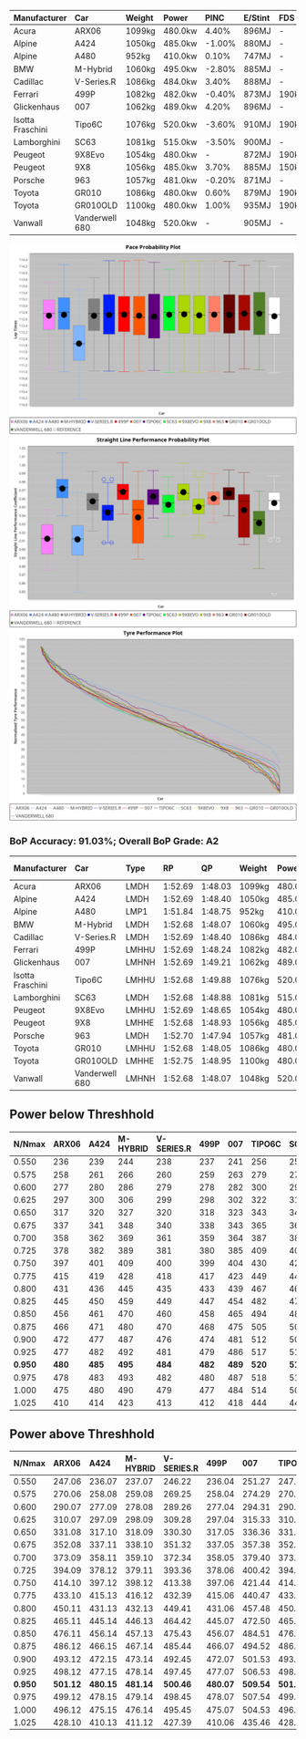 | Manufacturer     | Car            | Weight | Power   | PINC    | E/Stint | FDS     |
|:-|:-|:-|:-|:-|:-|:-|
| Acura            | ARX06          | 1099kg | 480.0kw | 4.40%   | 896MJ   |    -    |
| Alpine           | A424           | 1050kg | 485.0kw | -1.00%  | 880MJ   |    -    |
| Alpine           | A480           | 952kg  | 410.0kw | 0.10%   | 747MJ   |    -    |
| BMW              | M-Hybrid       | 1060kg | 495.0kw | -2.80%  | 885MJ   |    -    |
| Cadillac         | V-Series.R     | 1086kg | 484.0kw | 3.40%   | 888MJ   |    -    |
| Ferrari          | 499P           | 1082kg | 482.0kw | -0.40%  | 873MJ   | 190kph  |
| Glickenhaus      | 007            | 1062kg | 489.0kw | 4.20%   | 896MJ   |    -    |
| Isotta Fraschini | Tipo6C         | 1076kg | 520.0kw | -3.60%  | 910MJ   | 190kph  |
| Lamborghini      | SC63           | 1081kg | 515.0kw | -3.50%  | 900MJ   |    -    |
| Peugeot          | 9X8Evo         | 1054kg | 480.0kw |    -    | 872MJ   | 190kph  |
| Peugeot          | 9X8            | 1056kg | 485.0kw | 3.70%   | 885MJ   | 150kph  |
| Porsche          | 963            | 1057kg | 481.0kw | -0.20%  | 871MJ   |    -    |
| Toyota           | GR010          | 1086kg | 480.0kw | 0.60%   | 879MJ   | 190kph  |
| Toyota           | GR010OLD       | 1100kg | 480.0kw | 1.00%   | 935MJ   | 190kph  |
| Vanwall          | Vanderwell 680 | 1048kg | 520.0kw |    -    | 905MJ   |    -    |

![PACECHART](./IMG/AUTO.png)
![STRAIGHTLINEPERFORMANCECHART](./IMG/AUTO_sp.png)
![TYREPERFORMANCECHART](./IMG/AUTO_tw.png)

### BoP Accuracy: 91.03%; Overall BoP Grade: A2
| Manufacturer     | Car            | Type  | RP      | QP      | Weight | Power¹  | Threshhold | PINC    | Power²   | E/Stint | AVG Vmax  | FDS     | RDLC | L/Stint | BOP-Grade | Model Accuracy | Model Points | Match%  | SimDiff |
|:-|:-|:-|:-|:-|:-|:-|:-|:-|:-|:-|:-|:-|:-|:-|:-|:-|:-|:-|:-|
| Acura            | ARX06          | LMDH  | 1:52.69 | 1:48.03 | 1099kg | 480.0kw | 250.0kph   | 4.40%   | 501.10kw |  896MJ  | 274.02kph |    -    | 0.97 | 33      | +C1       | 100.00%        | 996          | 78.85%  | #       |
| Alpine           | A424           | LMDH  | 1:52.69 | 1:48.40 | 1050kg | 485.0kw | 250.0kph   | -1.00%  | 480.20kw |  880MJ  | 283.56kph |    -    | 1.01 | 33      | ~A1       | 100.00%        | 946          | 96.23%  | #       |
| Alpine           | A480           | LMP1  | 1:51.84 | 1:48.75 |  952kg | 410.0kw | 250.0kph   | 0.10%   | 410.40kw |  747MJ  | 273.26kph |    -    | 0.98 | 31      | -D1       | 97.08%         | 1727         | 65.17%  | #       |
| BMW              | M-Hybrid       | LMDH  | 1:52.68 | 1:48.07 | 1060kg | 495.0kw | 250.0kph   | -2.80%  | 481.10kw |  885MJ  | 281.17kph |    -    | 1.00 | 33      | -A2       | 100.00%        | 1998         | 93.05%  | #       |
| Cadillac         | V-Series.R     | LMDH  | 1:52.69 | 1:48.40 | 1086kg | 484.0kw | 250.0kph   | 3.40%   | 500.50kw |  888MJ  | 279.10kph |    -    | 0.98 | 33      | +A2       | 98.11%         | 3991         | 93.41%  | #       |
| Ferrari          | 499P           | LMHHU | 1:52.69 | 1:48.24 | 1082kg | 482.0kw | 250.0kph   | -0.40%  | 480.10kw |  873MJ  | 281.39kph | 190kph  | 1.01 | 33      | ~A1       | 98.72%         | 4180         | 98.18%  | #       |
| Glickenhaus      | 007            | LMHNH | 1:52.69 | 1:49.21 | 1062kg | 489.0kw | 250.0kph   | 4.20%   | 509.50kw |  896MJ  | 280.38kph |    -    | 0.94 | 33      | +A2       | 94.07%         | 2174         | 93.53%  | #       |
| Isotta Fraschini | Tipo6C         | LMHHU | 1:52.68 | 1:49.88 | 1076kg | 520.0kw | 250.0kph   | -3.60%  | 501.30kw |  910MJ  | 283.53kph | 190kph  | 1.02 | 33      | +C1       | 97.73%         | 129          | 75.38%  | #       |
| Lamborghini      | SC63           | LMDH  | 1:52.68 | 1:48.88 | 1081kg | 515.0kw | 250.0kph   | -3.50%  | 497.00kw |  900MJ  | 281.30kph |    -    | 1.01 | 33      | ~A1       | 100.00%        | 784          | 98.98%  | #       |
| Peugeot          | 9X8Evo         | LMHHU | 1:52.69 | 1:48.65 | 1054kg | 480.0kw | 250.0kph   |    -    | 480.00kw |  872MJ  | 282.62kph | 190kph  | 1.00 | 33      | ~A1       | 100.00%        | 636          | 97.22%  | #       |
| Peugeot          | 9X8            | LMHHE | 1:52.68 | 1:48.93 | 1056kg | 485.0kw | 250.0kph   | 3.70%   | 502.90kw |  885MJ  | 281.16kph | 150kph  | 1.01 | 33      | ~A1       | 99.28%         | 4250         | 97.75%  | #       |
| Porsche          | 963            | LMDH  | 1:52.70 | 1:47.94 | 1057kg | 481.0kw | 250.0kph   | -0.20%  | 480.00kw |  871MJ  | 281.43kph |    -    | 1.00 | 33      | ~A1       | 99.91%         | 11713        | 100.00% | #       |
| Toyota           | GR010          | LMHHU | 1:52.68 | 1:48.05 | 1086kg | 480.0kw | 250.0kph   | 0.60%   | 482.90kw |  879MJ  | 281.01kph | 190kph  | 1.00 | 33      | ~A1       | 99.90%         | 3123         | 98.74%  | #       |
| Toyota           | GR010OLD       | LMHHE | 1:52.75 | 1:48.95 | 1100kg | 480.0kw | 250.0kph   | 1.00%   | 484.80kw |  935MJ  | 277.72kph | 190kph  | 0.99 | 33      | +C1       | 100.00%        | 730          | 78.99%  | #       |
| Vanwall          | Vanderwell 680 | LMHNH | 1:52.68 | 1:48.07 | 1048kg | 520.0kw | 0.0kph     |    -    | 520.00kw |  905MJ  | 281.51kph |    -    | 1.00 | 33      | ~A1       | 95.99%         | 527          | 100.00% | #       |

## Power below Threshhold
| N/Nmax    | ARX06   | A424    | M-HYBRID | V-SERIES.R | 499P    | 007     | TIPO6C  | SC63    | 9X8EVO  | 9X8     | 963     | GR010   | GR010OLD | VANDERWELL 680 | ​     | RPM      | A480       |
|:-|:-|:-|:-|:-|:-|:-|:-|:-|:-|:-|:-|:-|:-|:-|:-|:-|:-|
|  0.550    |  236    |  239    |  244     |  238       |  237    |  241    |  256    |  254    |  236    |  239    |  237    |  236    |  236     |  256           |  ​    |   --     |  0.00      |
|  0.575    |  258    |  261    |  266     |  260       |  259    |  263    |  279    |  277    |  258    |  261    |  259    |  258    |  258     |  279           |  ​    |   --     |  0.00      |
|  0.600    |  277    |  280    |  286     |  279       |  278    |  282    |  300    |  297    |  277    |  280    |  278    |  277    |  277     |  300           |  ​    |   --     |  0.00      |
|  0.625    |  297    |  300    |  306     |  299       |  298    |  302    |  322    |  319    |  297    |  300    |  298    |  297    |  297     |  322           |  ​    |   --     |  0.00      |
|  0.650    |  317    |  320    |  327     |  320       |  318    |  323    |  343    |  340    |  317    |  320    |  318    |  317    |  317     |  343           |  ​    |   --     |  0.00      |
|  0.675    |  337    |  341    |  348     |  340       |  338    |  343    |  365    |  362    |  337    |  341    |  338    |  337    |  337     |  365           |  ​    |   --     |  0.00      |
|  0.700    |  358    |  362    |  369     |  361       |  359    |  364    |  387    |  383    |  358    |  362    |  359    |  358    |  358     |  387           |  ​    |   --     |  0.00      |
|  0.725    |  378    |  382    |  389     |  381       |  380    |  385    |  409    |  405    |  378    |  382    |  379    |  378    |  378     |  409           |  ​    |   --     |  0.00      |
|  0.750    |  397    |  401    |  409     |  400       |  399    |  404    |  430    |  426    |  397    |  401    |  398    |  397    |  397     |  430           |  ​    |   --     |  0.00      |
|  0.775    |  415    |  419    |  428     |  418       |  417    |  423    |  449    |  445    |  415    |  419    |  416    |  415    |  415     |  449           |  ​    |  5000    |  241.13    |
|  0.800    |  431    |  436    |  445     |  435       |  433    |  439    |  467    |  463    |  431    |  436    |  432    |  431    |  431     |  467           |  ​    |  5500    |  284.16    |
|  0.825    |  445    |  450    |  459     |  449       |  447    |  454    |  482    |  478    |  445    |  450    |  446    |  445    |  445     |  482           |  ​    |  6000    |  318.17    |
|  0.850    |  456    |  461    |  470     |  460       |  458    |  465    |  494    |  489    |  456    |  461    |  457    |  456    |  456     |  494           |  ​    |  6500    |  359.20    |
|  0.875    |  466    |  471    |  480     |  470       |  468    |  475    |  505    |  500    |  466    |  471    |  467    |  466    |  466     |  505           |  ​    |  7000    |  401.22    |
|  0.900    |  472    |  477    |  487     |  476       |  474    |  481    |  512    |  507    |  472    |  477    |  473    |  472    |  472     |  512           |  ​    |  7500    |  411.22    |
|  0.925    |  477    |  482    |  492     |  481       |  479    |  486    |  517    |  512    |  477    |  482    |  478    |  477    |  477     |  517           |  ​    |  8000    |  407.22    |
| **0.950** | **480** | **485** | **495**  | **484**    | **482** | **489** | **520** | **515** | **480** | **485** | **481** | **480** | **480**  | **520**        | **​** | **8500** | **410.22** |
|  0.975    |  478    |  483    |  493     |  482       |  480    |  487    |  518    |  513    |  478    |  483    |  479    |  478    |  478     |  518           |  ​    |  9000    |  205.11    |
|  1.000    |  475    |  480    |  490     |  479       |  477    |  484    |  514    |  509    |  475    |  480    |  476    |  475    |  475     |  514           |  ​    |   --     |  0.00      |
|  1.025    |  410    |  414    |  423     |  413       |  412    |  418    |  444    |  440    |  410    |  414    |  411    |  410    |  410     |  444           |  ​    |   --     |  0.00      |

## Power above Threshhold
| N/Nmax    | ARX06      | A424       | M-HYBRID   | V-SERIES.R | 499P       | 007        | TIPO6C     | SC63       | 9X8EVO  | 9X8        | 963        | GR010      | GR010OLD   | VANDERWELL 680 | ​     | RPM      | A480       |
|:-|:-|:-|:-|:-|:-|:-|:-|:-|:-|:-|:-|:-|:-|:-|:-|:-|:-|
|  0.550    |  247.06    |  236.07    |  237.07    |  246.22    |  236.04    |  251.27    |  247.14    |  244.48    |  236    |  247.46    |  236.02    |  237.43    |  238.39    |  256           |  ​    |   --     |  0.00      |
|  0.575    |  270.06    |  258.08    |  259.08    |  269.25    |  258.04    |  274.29    |  270.15    |  267.52    |  258    |  270.51    |  258.02    |  259.47    |  260.43    |  279           |  ​    |   --     |  0.00      |
|  0.600    |  290.07    |  277.09    |  278.08    |  289.26    |  277.04    |  294.31    |  290.16    |  287.56    |  277    |  290.55    |  277.02    |  278.51    |  279.46    |  300           |  ​    |   --     |  0.00      |
|  0.625    |  310.07    |  297.09    |  298.09    |  309.28    |  297.04    |  315.33    |  310.17    |  307.60    |  297    |  310.58    |  297.02    |  298.54    |  299.49    |  322           |  ​    |   --     |  0.00      |
|  0.650    |  331.08    |  317.10    |  318.09    |  330.30    |  317.05    |  336.36    |  331.18    |  327.64    |  317    |  331.62    |  317.03    |  318.58    |  320.53    |  343           |  ​    |   --     |  0.00      |
|  0.675    |  352.08    |  337.11    |  338.10    |  351.32    |  337.05    |  357.38    |  352.20    |  348.68    |  337    |  352.66    |  337.03    |  338.62    |  340.56    |  365           |  ​    |   --     |  0.00      |
|  0.700    |  373.09    |  358.11    |  359.10    |  372.34    |  358.05    |  379.40    |  373.21    |  369.73    |  358    |  374.70    |  358.03    |  359.66    |  361.60    |  387           |  ​    |   --     |  0.00      |
|  0.725    |  394.09    |  378.12    |  379.11    |  393.36    |  378.06    |  400.42    |  394.22    |  390.77    |  378    |  395.74    |  378.03    |  380.69    |  381.63    |  409           |  ​    |   --     |  0.00      |
|  0.750    |  414.10    |  397.12    |  398.12    |  413.38    |  397.06    |  421.44    |  414.23    |  410.81    |  397    |  415.78    |  397.03    |  399.73    |  400.66    |  430           |  ​    |   --     |  0.00      |
|  0.775    |  433.10    |  415.13    |  416.12    |  432.39    |  415.06    |  440.47    |  433.24    |  429.84    |  415    |  434.82    |  415.03    |  417.76    |  418.69    |  449           |  ​    |  5000    |  241.13    |
|  0.800    |  450.11    |  431.13    |  432.13    |  449.41    |  431.06    |  457.48    |  450.25    |  445.87    |  431    |  451.85    |  431.03    |  433.79    |  435.72    |  467           |  ​    |  5500    |  284.16    |
|  0.825    |  465.11    |  445.14    |  446.13    |  464.42    |  445.07    |  472.50    |  465.26    |  460.90    |  445    |  466.88    |  445.04    |  447.82    |  449.74    |  482           |  ​    |  6000    |  318.17    |
|  0.850    |  476.11    |  456.14    |  457.13    |  475.43    |  456.07    |  484.51    |  476.27    |  471.93    |  456    |  477.90    |  456.04    |  458.84    |  460.76    |  494           |  ​    |  6500    |  359.20    |
|  0.875    |  486.12    |  466.15    |  467.14    |  485.44    |  466.07    |  494.52    |  486.27    |  481.95    |  466    |  487.92    |  466.04    |  468.85    |  470.78    |  505           |  ​    |  7000    |  401.22    |
|  0.900    |  493.12    |  472.15    |  473.14    |  492.45    |  472.07    |  501.53    |  493.28    |  488.96    |  472    |  494.93    |  472.04    |  474.87    |  476.79    |  512           |  ​    |  7500    |  411.22    |
|  0.925    |  498.12    |  477.15    |  478.14    |  497.45    |  477.07    |  506.53    |  498.28    |  493.97    |  477    |  499.94    |  477.04    |  479.87    |  481.80    |  517           |  ​    |  8000    |  407.22    |
| **0.950** | **501.12** | **480.15** | **481.14** | **500.46** | **480.07** | **509.54** | **501.28** | **496.98** | **480** | **502.94** | **480.04** | **482.88** | **484.80** | **520**        | **​** | **8500** | **410.22** |
|  0.975    |  499.12    |  478.15    |  479.14    |  498.45    |  478.07    |  507.54    |  499.28    |  494.97    |  478    |  500.94    |  478.04    |  480.88    |  482.80    |  518           |  ​    |  9000    |  205.11    |
|  1.000    |  496.12    |  475.15    |  476.14    |  495.45    |  475.07    |  504.53    |  496.28    |  491.97    |  475    |  497.94    |  475.04    |  477.87    |  479.79    |  514           |  ​    |   --     |  0.00      |
|  1.025    |  428.10    |  410.13    |  411.12    |  427.39    |  410.06    |  435.46    |  428.24    |  424.83    |  410    |  429.81    |  410.03    |  412.75    |  413.68    |  444           |  ​    |   --     |  0.00      |
